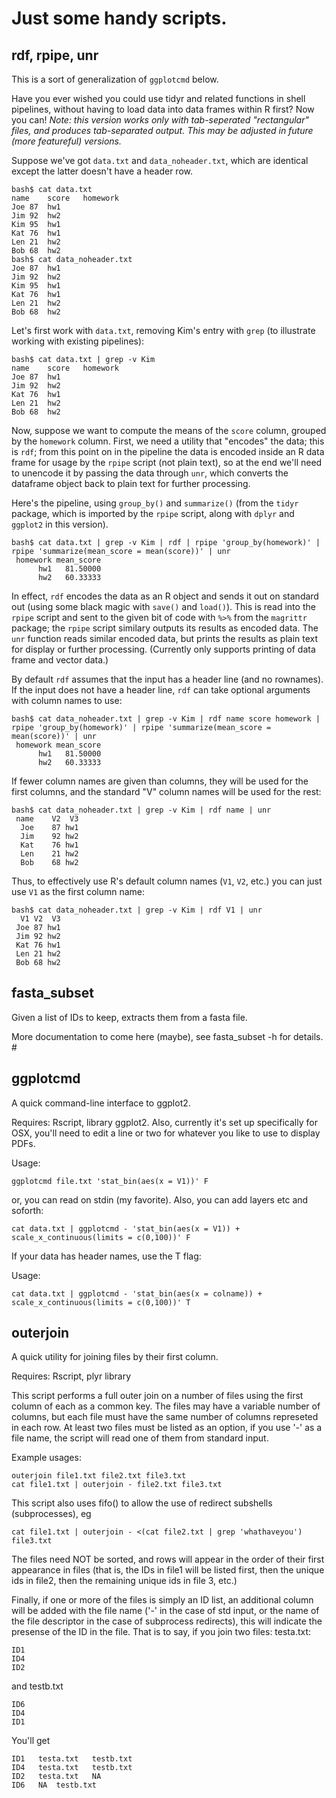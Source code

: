 Just some handy scripts.
=========================

rdf, rpipe, unr
---------------

This is a sort of generalization of `ggplotcmd` below. 

Have you ever wished you could use tidyr and related functions in shell pipelines, without having to load data into data frames within R first? Now you can! *Note: this version works only with tab-seperated "rectangular" files, and produces tab-separated output. This may be adjusted in future (more featureful) versions.*

Suppose we've got `data.txt` and `data_noheader.txt`, which are identical except the latter doesn't have a header row.

```
bash$ cat data.txt
name	score	homework
Joe	87	hw1
Jim	92	hw2
Kim	95	hw1
Kat	76	hw1
Len	21	hw2
Bob	68	hw2
bash$ cat data_noheader.txt
Joe	87	hw1
Jim	92	hw2
Kim	95	hw1
Kat	76	hw1
Len	21	hw2
Bob	68	hw2
```

Let's first work with `data.txt`, removing Kim's entry with `grep` (to illustrate working with existing pipelines):

```
bash$ cat data.txt | grep -v Kim
name	score	homework
Joe	87	hw1
Jim	92	hw2
Kat	76	hw1
Len	21	hw2
Bob	68	hw2
```

Now, suppose we want to compute the means of the `score` column, grouped by the `homework` column. First, we need a utility that "encodes" the data; this is `rdf`; from this point on in the pipeline the data is encoded inside an R data frame for usage by the `rpipe` script (not plain text), so at the end we'll need to unencode it by passing the data through `unr`, which converts the dataframe object back to plain text for further processing. 

Here's the pipeline, using `group_by()` and `summarize()` (from the `tidyr` package, which is imported by the `rpipe` script, along with `dplyr` and `ggplot2` in this version).

```
bash$ cat data.txt | grep -v Kim | rdf | rpipe 'group_by(homework)' | rpipe 'summarize(mean_score = mean(score))' | unr
 homework mean_score
      hw1   81.50000
      hw2   60.33333
```

In effect, `rdf` encodes the data as an R object and sends it out on standard out (using some black magic with `save()` and `load()`).
This is read into the `rpipe` script and sent to the given bit of code with `%>%` from the `magrittr` package; the `rpipe` script similary outputs its results as encoded data. The `unr` function reads similar encoded data, but prints the results as plain text for display or further processing. (Currently only supports printing of data frame and vector data.) 

By default  `rdf` assumes that the input has a header line (and no rownames). If the input does not have a header line,
`rdf` can take optional arguments with column names to use:

```
bash$ cat data_noheader.txt | grep -v Kim | rdf name score homework | rpipe 'group_by(homework)' | rpipe 'summarize(mean_score = mean(score))' | unr
 homework mean_score
      hw1   81.50000
      hw2   60.33333
```

If fewer column names are given than columns, they will be used for the first columns, and the standard "V" column names will be used for the rest:

```
bash$ cat data_noheader.txt | grep -v Kim | rdf name | unr
 name    V2  V3
  Joe    87 hw1
  Jim    92 hw2
  Kat    76 hw1
  Len    21 hw2
  Bob    68 hw2
```

Thus, to effectively use R's default column names (`V1`, `V2`, etc.) you can just use `V1` as the first column name:

```
bash$ cat data_noheader.txt | grep -v Kim | rdf V1 | unr
  V1 V2  V3
 Joe 87 hw1
 Jim 92 hw2
 Kat 76 hw1
 Len 21 hw2
 Bob 68 hw2
 ```

fasta_subset
-------------

Given a list of IDs to keep, extracts them from a fasta file.

More documentation to come here (maybe), see fasta_subset -h for details. #



ggplotcmd
---------

A quick command-line interface to ggplot2.

Requires: Rscript, library ggplot2. Also, currently it's set up specifically for OSX, you'll need to edit
a line or two for whatever you like to use to display PDFs.


Usage:
```
ggplotcmd file.txt 'stat_bin(aes(x = V1))' F
```
or, you can read on stdin (my favorite). Also, you can add layers etc and soforth:
```
cat data.txt | ggplotcmd - 'stat_bin(aes(x = V1)) + scale_x_continuous(limits = c(0,100))' F
```

If your data has header names, use the T flag:

Usage:
```
cat data.txt | ggplotcmd - 'stat_bin(aes(x = colname)) + scale_x_continuous(limits = c(0,100))' T
```

outerjoin
----------

A quick utility for joining files by their first column.

Requires: Rscript, plyr library

This script performs a full outer join on a number of files using the first column of each as a common key.
The files may have a variable number of columns, but each file must have the same number of columns represeted in each row.
At least two files must be listed as an option, if you use '-' as a file name, the script will read one of them from standard input.

Example usages:

```
outerjoin file1.txt file2.txt file3.txt
cat file1.txt | outerjoin - file2.txt file3.txt
```

This script also uses fifo() to allow the use of redirect subshells (subprocesses), eg
```
cat file1.txt | outerjoin - <(cat file2.txt | grep 'whathaveyou') file3.txt
```

The files need NOT be sorted, and rows will appear in the order of their first appearance in files
(that is, the IDs in file1 will be listed first, then the unique ids in file2, then the remaining unique ids in file 3, etc.)

Finally, if one or more of the files is simply an ID list, an additional column will be added with the file name ('-' in the
case of std input, or the name of the file descriptor in the case of subprocess redirects), this will indicate the presense of the ID in the file.
That is to say, if you join two files:
testa.txt:

```
ID1
ID4
ID2
```

and testb.txt
```
ID6
ID4
ID1
```
You'll get
```
ID1   testa.txt   testb.txt
ID4   testa.txt   testb.txt
ID2   testa.txt   NA
ID6   NA  testb.txt
```
